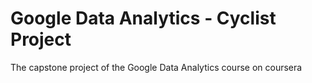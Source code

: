 # Google Data Analytics - Cyclist Project
The capstone project of the Google Data Analytics course on coursera
